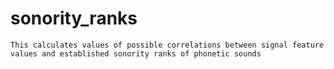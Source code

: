 # sonority_ranks
    This calculates values of possible correlations between signal feature values and established sonority ranks of phonetic sounds
